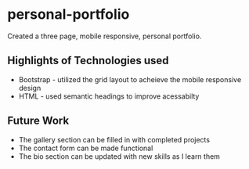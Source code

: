 # personal-portfolio

Created a three page, mobile responsive, personal portfolio.

## Highlights of Technologies used
* Bootstrap - utilized the grid layout to acheieve the mobile responsive design
* HTML - used semantic headings to improve acessabilty

## Future Work 
* The gallery section can be filled in with completed projects 
* The contact form can be made functional
* The bio section can be updated with new skills as I learn them
